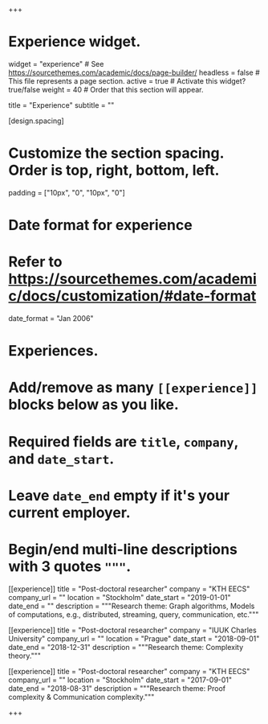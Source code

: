 +++
# Experience widget.
widget = "experience"  # See https://sourcethemes.com/academic/docs/page-builder/
headless = false  # This file represents a page section.
active = true  # Activate this widget? true/false
weight = 40  # Order that this section will appear.

title = "Experience"
subtitle = ""

[design.spacing]
  # Customize the section spacing. Order is top, right, bottom, left.
  padding = ["10px", "0", "10px", "0"]

# Date format for experience
#   Refer to https://sourcethemes.com/academic/docs/customization/#date-format
date_format = "Jan 2006"

# Experiences.
#   Add/remove as many `[[experience]]` blocks below as you like.
#   Required fields are `title`, `company`, and `date_start`.
#   Leave `date_end` empty if it's your current employer.
#   Begin/end multi-line descriptions with 3 quotes `"""`.
[[experience]]
  title = "Post-doctoral researcher"
  company = "KTH EECS"
  company_url = ""
  location = "Stockholm"
  date_start = "2019-01-01"
  date_end = ""
  description = """Research theme: Graph algorithms, Models of computations, e.g., distributed, streaming, query, communication, etc."""

[[experience]]
  title = "Post-doctoral researcher"
  company = "IUUK Charles University"
  company_url = ""
  location = "Prague"
  date_start = "2018-09-01"
  date_end = "2018-12-31"
  description = """Research theme: Complexity theory."""

[[experience]]
  title = "Post-doctoral researcher"
  company = "KTH EECS"
  company_url = ""
  location = "Stockholm"
  date_start = "2017-09-01"
  date_end = "2018-08-31"
  description = """Research theme: Proof complexity & Communication complexity."""

+++
